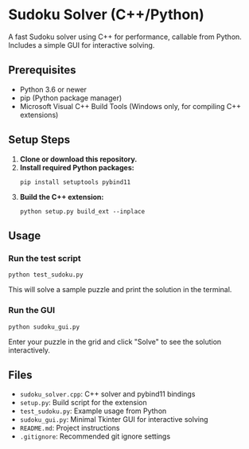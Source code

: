 # Sudoku Solver (C++/Python)

A fast Sudoku solver using C++ for performance, callable from Python. Includes a simple GUI for interactive solving.

## Prerequisites

- Python 3.6 or newer
- pip (Python package manager)
- Microsoft Visual C++ Build Tools (Windows only, for compiling C++ extensions)

## Setup Steps

1. **Clone or download this repository.**
2. **Install required Python packages:**
   ```
   pip install setuptools pybind11
   ```
3. **Build the C++ extension:**
   ```
   python setup.py build_ext --inplace
   ```

## Usage

### Run the test script
   ```
   python test_sudoku.py
   ```
This will solve a sample puzzle and print the solution in the terminal.

### Run the GUI
   ```
   python sudoku_gui.py
   ```
Enter your puzzle in the grid and click "Solve" to see the solution interactively.

## Files

- `sudoku_solver.cpp`: C++ solver and pybind11 bindings
- `setup.py`: Build script for the extension
- `test_sudoku.py`: Example usage from Python
- `sudoku_gui.py`: Minimal Tkinter GUI for interactive solving
- `README.md`: Project instructions
- `.gitignore`: Recommended git ignore settings
